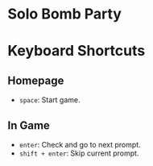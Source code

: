 # Solo Bomb Party

# Keyboard Shortcuts

## Homepage

- `space`: Start game.

## In Game

- `enter`: Check and go to next prompt.
- `shift + enter`: Skip current prompt.

